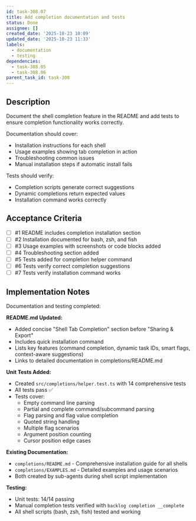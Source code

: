 ```yaml
---
id: task-308.07
title: Add completion documentation and tests
status: Done
assignee: []
created_date: '2025-10-23 10:09'
updated_date: '2025-10-23 11:33'
labels:
  - documentation
  - testing
dependencies:
  - task-308.05
  - task-308.06
parent_task_id: task-308
---
```


## Description

<!-- SECTION:DESCRIPTION:BEGIN -->
Document the shell completion feature in the README and add tests to ensure completion functionality works correctly.

Documentation should cover:
- Installation instructions for each shell
- Usage examples showing tab completion in action
- Troubleshooting common issues
- Manual installation steps if automatic install fails

Tests should verify:
- Completion scripts generate correct suggestions
- Dynamic completions return expected values
- Installation command works correctly
<!-- SECTION:DESCRIPTION:END -->

## Acceptance Criteria
<!-- AC:BEGIN -->
- [ ] #1 README includes completion installation section
- [ ] #2 Installation documented for bash, zsh, and fish
- [ ] #3 Usage examples with screenshots or code blocks added
- [ ] #4 Troubleshooting section added
- [ ] #5 Tests added for completion helper command
- [ ] #6 Tests verify correct completion suggestions
- [ ] #7 Tests verify installation command works
<!-- AC:END -->

## Implementation Notes

<!-- SECTION:NOTES:BEGIN -->
Documentation and testing completed:

**README.md Updated:**
- Added concise "Shell Tab Completion" section before "Sharing & Export"
- Includes quick installation command
- Lists key features (command completion, dynamic task IDs, smart flags, context-aware suggestions)
- Links to detailed documentation in completions/README.md

**Unit Tests Added:**
- Created `src/completions/helper.test.ts` with 14 comprehensive tests
- All tests pass ✅
- Tests cover:
  - Empty command line parsing
  - Partial and complete command/subcommand parsing
  - Flag parsing and flag value completion
  - Quoted string handling
  - Multiple flag scenarios
  - Argument position counting
  - Cursor position edge cases

**Existing Documentation:**
- `completions/README.md` - Comprehensive installation guide for all shells
- `completions/EXAMPLES.md` - Detailed examples and usage scenarios
- Both created by sub-agents during shell script implementation

**Testing:**
- Unit tests: 14/14 passing
- Manual completion tests verified with `backlog completion __complete`
- All shell scripts (bash, zsh, fish) tested and working
<!-- SECTION:NOTES:END -->
